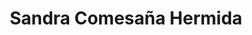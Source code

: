 ---
layout: page
title: Sandra Comesaña Hermida
description: Sandra Comesaña Hermida
img: assets/img/sandra_comesana.jpg
importance: 1
category: enrolled
redirect: www.linkedin.com/in/sandra-comesaña-64584869
---